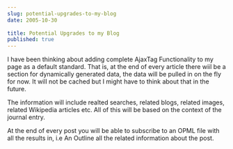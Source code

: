```yaml
---
slug: potential-upgrades-to-my-blog
date: 2005-10-30
 
title: Potential Upgrades to my Blog
published: true
---
```

I have been thinking about adding complete AjaxTag Functionality to my page as a default standard.  That is, at the end of every article there wiil be a section for dynamically generated data, the data will be pulled in on the fly for now.  It will not be cached but I might have to think about that in the future.<p />The information will include realted searches, related blogs, related images, related Wikipedia articles etc.  All of this will be based on the context of the journal entry.<p />At the end of every post you will be able to subscribe to an OPML file with all the results in, i.e An Outline all the related information about the post.<p />

